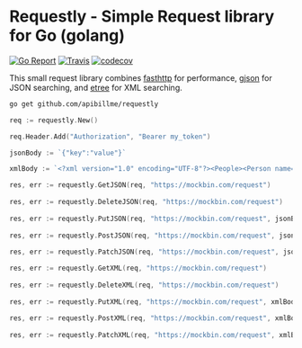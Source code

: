 # Requestly - Simple Request library for Go (golang)

[![Go Report](https://goreportcard.com/badge/github.com/apibillme/requestly)](https://goreportcard.com/report/github.com/apibillme/requestly) [![Travis](https://travis-ci.org/apibillme/requestly.svg?branch=master)](https://travis-ci.org/apibillme/requestly#) [![codecov](https://codecov.io/gh/apibillme/requestly/branch/master/graph/badge.svg)](https://codecov.io/gh/apibillme/requestly)


This small request library combines [fasthttp](https://github.com/valyala/fasthttp) for performance, [gjson](https://github.com/tidwall/gjson) for JSON searching, and [etree](https://github.com/beevik/etree) for XML searching.

```bash
go get github.com/apibillme/requestly
```

```go
req := requestly.New()

req.Header.Add("Authorization", "Bearer my_token")

jsonBody := `{"key":"value"}`

xmlBody := `<?xml version="1.0" encoding="UTF-8"?><People><Person name="Jon"/></People></xml>`

res, err := requestly.GetJSON(req, "https://mockbin.com/request")
	
res, err := requestly.DeleteJSON(req, "https://mockbin.com/request")
	
res, err := requestly.PutJSON(req, "https://mockbin.com/request", jsonBody)
	
res, err := requestly.PostJSON(req, "https://mockbin.com/request", jsonBody)
	
res, err := requestly.PatchJSON(req, "https://mockbin.com/request", jsonBody)

res, err := requestly.GetXML(req, "https://mockbin.com/request")
	
res, err := requestly.DeleteXML(req, "https://mockbin.com/request")
	
res, err := requestly.PutXML(req, "https://mockbin.com/request", xmlBody)
	
res, err := requestly.PostXML(req, "https://mockbin.com/request", xmlBody)
	
res, err := requestly.PatchXML(req, "https://mockbin.com/request", xmlBody)
```
